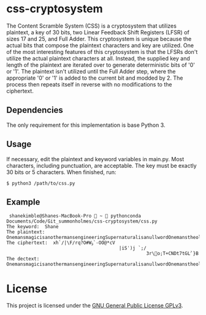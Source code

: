 # css-cryptosystem
The Content Scramble System (CSS) is a cryptosystem that utilizes plaintext, a key of 30 bits, two Linear Feedback Shift Registers (LFSR) of sizes 17 and 25, and Full Adder.  This cryptosystem is unique because the actual bits that compose the plaintext characters and key are utilized.  One of the most interesting features of this cryptosystem is that the LFSRs don't utilize the actual plaintext characters at all.  Instead, the supplied key and length of the plaintext are iterated over to generate deterministic bits of '0' or '1'.  The plaintext isn't utilized until the Full Adder step, where the appropriate '0' or '1' is added to the current bit and modded by 2.  The process then repeats itself in reverse with no modifications to the ciphertext.

## Dependencies
The only requirement for this implementation is base Python 3.

## Usage
If necessary, edit the plaintext and keyword variables in main.py.  Most characters, including punctuation, are acceptable.  The key must be exactly 30 bits or 5 characters.  When finished, run:
```
$ python3 /path/to/css.py
```

## Example
```
 shanekimble@Shanes-MacBook-Pro  ~  pythonconda Documents/Code/Git_summonholmes/css-cryptosystem/css.py 
The keyword:  Shane
The plaintext:  OnemansmagicisanothermansengineeringSupernaturalisanullwordOnemanstheologyi
The ciphertext:  xh`/|\F/rq?O#Wۏ`-OО@*cV
                                         |iSˈ)j	`;/
                                                   3r\͸o;T+CNDt7tGLۨ`}B
The dectext:  OnemansmagicisanothermansengineeringSupernaturalisanullwordOnemanstheologyi

```

License
===

This project is licensed under the [GNU General Public License GPLv3](https://www.gnu.org/licenses/gpl-3.0.en.html).

